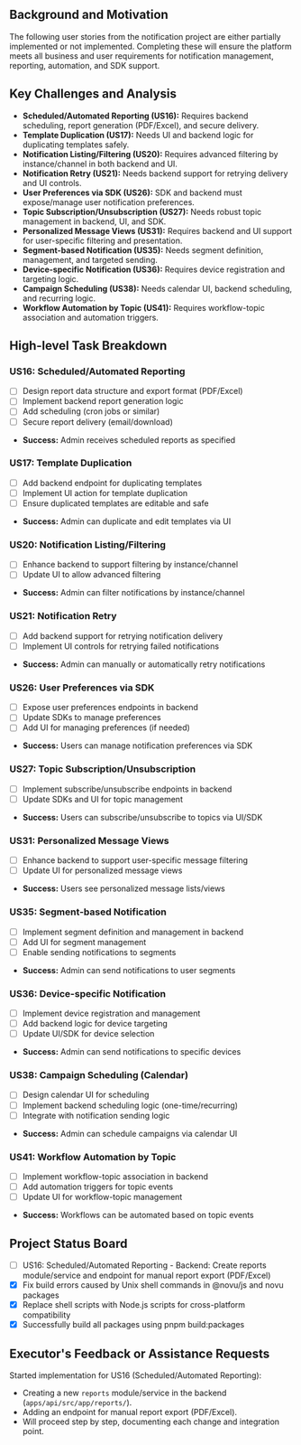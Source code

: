 ## Background and Motivation

The following user stories from the notification project are either partially implemented or not implemented. Completing these will ensure the platform meets all business and user requirements for notification management, reporting, automation, and SDK support.

## Key Challenges and Analysis

- **Scheduled/Automated Reporting (US16):** Requires backend scheduling, report generation (PDF/Excel), and secure delivery.
- **Template Duplication (US17):** Needs UI and backend logic for duplicating templates safely.
- **Notification Listing/Filtering (US20):** Requires advanced filtering by instance/channel in both backend and UI.
- **Notification Retry (US21):** Needs backend support for retrying delivery and UI controls.
- **User Preferences via SDK (US26):** SDK and backend must expose/manage user notification preferences.
- **Topic Subscription/Unsubscription (US27):** Needs robust topic management in backend, UI, and SDK.
- **Personalized Message Views (US31):** Requires backend and UI support for user-specific filtering and presentation.
- **Segment-based Notification (US35):** Needs segment definition, management, and targeted sending.
- **Device-specific Notification (US36):** Requires device registration and targeting logic.
- **Campaign Scheduling (US38):** Needs calendar UI, backend scheduling, and recurring logic.
- **Workflow Automation by Topic (US41):** Requires workflow-topic association and automation triggers.

## High-level Task Breakdown

### US16: Scheduled/Automated Reporting

- [ ] Design report data structure and export format (PDF/Excel)
- [ ] Implement backend report generation logic
- [ ] Add scheduling (cron jobs or similar)
- [ ] Secure report delivery (email/download)
- **Success:** Admin receives scheduled reports as specified

### US17: Template Duplication

- [ ] Add backend endpoint for duplicating templates
- [ ] Implement UI action for template duplication
- [ ] Ensure duplicated templates are editable and safe
- **Success:** Admin can duplicate and edit templates via UI

### US20: Notification Listing/Filtering

- [ ] Enhance backend to support filtering by instance/channel
- [ ] Update UI to allow advanced filtering
- **Success:** Admin can filter notifications by instance/channel

### US21: Notification Retry

- [ ] Add backend support for retrying notification delivery
- [ ] Implement UI controls for retrying failed notifications
- **Success:** Admin can manually or automatically retry notifications

### US26: User Preferences via SDK

- [ ] Expose user preferences endpoints in backend
- [ ] Update SDKs to manage preferences
- [ ] Add UI for managing preferences (if needed)
- **Success:** Users can manage notification preferences via SDK

### US27: Topic Subscription/Unsubscription

- [ ] Implement subscribe/unsubscribe endpoints in backend
- [ ] Update SDKs and UI for topic management
- **Success:** Users can subscribe/unsubscribe to topics via UI/SDK

### US31: Personalized Message Views

- [ ] Enhance backend to support user-specific message filtering
- [ ] Update UI for personalized message views
- **Success:** Users see personalized message lists/views

### US35: Segment-based Notification

- [ ] Implement segment definition and management in backend
- [ ] Add UI for segment management
- [ ] Enable sending notifications to segments
- **Success:** Admin can send notifications to user segments

### US36: Device-specific Notification

- [ ] Implement device registration and management
- [ ] Add backend logic for device targeting
- [ ] Update UI/SDK for device selection
- **Success:** Admin can send notifications to specific devices

### US38: Campaign Scheduling (Calendar)

- [ ] Design calendar UI for scheduling
- [ ] Implement backend scheduling logic (one-time/recurring)
- [ ] Integrate with notification sending logic
- **Success:** Admin can schedule campaigns via calendar UI

### US41: Workflow Automation by Topic

- [ ] Implement workflow-topic association in backend
- [ ] Add automation triggers for topic events
- [ ] Update UI for workflow-topic management
- **Success:** Workflows can be automated based on topic events

## Project Status Board

- [ ] US16: Scheduled/Automated Reporting - Backend: Create reports module/service and endpoint for manual report export (PDF/Excel)
- [x] Fix build errors caused by Unix shell commands in @novu/js and novu packages
- [x] Replace shell scripts with Node.js scripts for cross-platform compatibility
- [x] Successfully build all packages using pnpm build:packages

## Executor's Feedback or Assistance Requests

Started implementation for US16 (Scheduled/Automated Reporting):

- Creating a new `reports` module/service in the backend (`apps/api/src/app/reports/`).
- Adding an endpoint for manual report export (PDF/Excel).
- Will proceed step by step, documenting each change and integration point.
